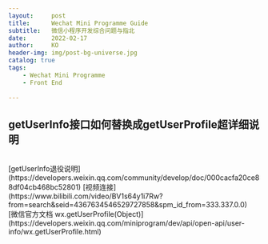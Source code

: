 ```yaml
---
layout:     post
title:      Wechat Mini Programme Guide
subtitle:   微信小程序开发综合问题与指北
date:       2022-02-17
author:     KO
header-img: img/post-bg-universe.jpg
catalog: true
tags:
    - Wechat Mini Programme
    - Front End
  
---
```


## getUserInfo接口如何替换成getUserProfile超详细说明
<br>
[getUserInfo退役说明](https://developers.weixin.qq.com/community/develop/doc/000cacfa20ce88df04cb468bc52801)
[视频连接](https://www.bilibili.com/video/BV1s64y1i7Rw?from=search&seid=4367634546529727858&spm_id_from=333.337.0.0)
<br>
[微信官方文档 wx.getUserProfile(Object)](https://developers.weixin.qq.com/miniprogram/dev/api/open-api/user-info/wx.getUserProfile.html)


